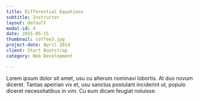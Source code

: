 ```yaml
---
title: Differential Equations
subtitle: Instructor
layout: default
modal-id: 4
date: 2015-05-15
thumbnail: coffee3.jpg
project-date: April 2014
client: Start Bootstrap
category: Web Development

---
```


Lorem ipsum dolor sit amet, usu cu alterum nominavi lobortis. At duo novum diceret. Tantas apeirian vix et, usu sanctus postulant inciderint ut, populo diceret necessitatibus in vim. Cu eum dicam feugiat noluisse.

